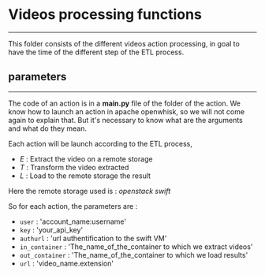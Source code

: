 # Videos processing functions
*****

This folder  consists of the different videos action processing, in goal to have the time of the different step of the ETL process.

## parameters
*****
The code of an action is in a **__main__.py** file of the folder of the action.
We know how to launch an action in apache openwhisk, so we will not come again to explain that.
But it's necessary to know what are the arguments and what do they mean.

Each action will be launch according to the ETL process, 
* *E* : Extract the video on a remote storage
* *T* : Transform the video extracted 
* *L* : Load to the remote storage the result

Here the remote storage used is : *openstack swift* 

So for each action, the parameters are : 

* `user` : 'account_name:username'
* `key` : 'your_api_key'
* `authurl` : 'url authentification to the swift VM'
* `in_container` : 'The_name_of_the_container to which we extract videos'
* `out_container` : 'The_name_of_the_container to which we load results'
* `url` : 'video_name.extension'
